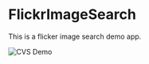 # FlickrImageSearch


This is a flicker image search demo app.

![CVS Demo](https://github.com/user-attachments/assets/9569fe65-2885-41eb-99d7-e9673b0b171b)
